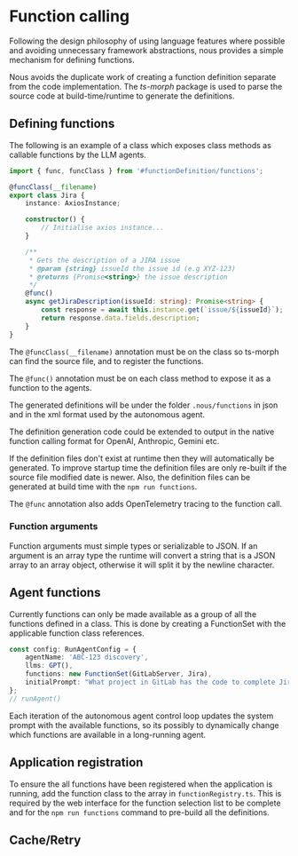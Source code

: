 # Function calling

Following the design philosophy of using language features where possible and avoiding unnecessary framework abstractions,
nous provides a simple mechanism for defining functions.

Nous avoids the duplicate work of creating a function definition separate from the code implementation. The *ts-morph* package is used
to parse the source code at build-time/runtime to generate the definitions.

## Defining functions
The following is an example of a class which exposes class methods as callable functions by the LLM agents.

```typescript
import { func, funcClass } from '#functionDefinition/functions';

@funcClass(__filename)
export class Jira {
    instance: AxiosInstance;

    constructor() {
        // Initialise axios instance...
    }

    /**
     * Gets the description of a JIRA issue
     * @param {string} issueId the issue id (e.g XYZ-123)
     * @returns {Promise<string>} the issue description
     */
    @func()
    async getJiraDescription(issueId: string): Promise<string> {
        const response = await this.instance.get(`issue/${issueId}`);
        return response.data.fields.description;
    }
}
```

The `@funcClass(__filename)` annotation must be on the class so ts-morph can find the source file, and to register the functions.

The `@func()` annotation must be on each class method to expose it as a function to the agents.

The generated definitions will be under the folder `.nous/functions`  in json and in the xml format used by the autonomous agent.

The definition generation code could be extended to output in the native function calling format for OpenAI, Anthropic, Gemini etc.

If the definition files don't exist at runtime then they will automatically be generated. To improve startup time
the definition files are only re-built if the source file modified date is newer. Also, the definition files can be generated
at build time with the `npm run functions`.

The `@func` annotation also adds OpenTelemetry tracing to the function call.

### Function arguments

Function arguments must simple types or serializable to JSON. If an argument is an array type the runtime will convert a string that is a JSON array to an array object, otherwise it will split it by the newline character.

## Agent functions

Currently functions can only be made available as a group of all the functions defined in a class.
This is done by creating a FunctionSet with the applicable function class references.

```typescript
const config: RunAgentConfig = {
    agentName: 'ABC-123 discovery',
    llms: GPT(),
    functions: new FunctionSet(GitLabServer, Jira),
    initialPrompt: "What project in GitLab has the code to complete Jira ABC-123?",
};
// runAgent()
```
Each iteration of the autonomous agent control loop updates the system prompt with the available functions,
so its possibly to dynamically change which functions are available in a long-running agent.


## Application registration

To ensure the all functions have been registered when the application is running, add the function class to the array in `functionRegistry.ts`.
This is required by the web interface for the function selection list to be complete and for the `npm run functions` command to pre-build all the definitions.

## Cache/Retry
